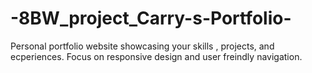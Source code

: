 # -8BW_project_Carry-s-Portfolio-
Personal portfolio website showcasing your skills , projects, and ecperiences. Focus on responsive design and user freindly navigation.
